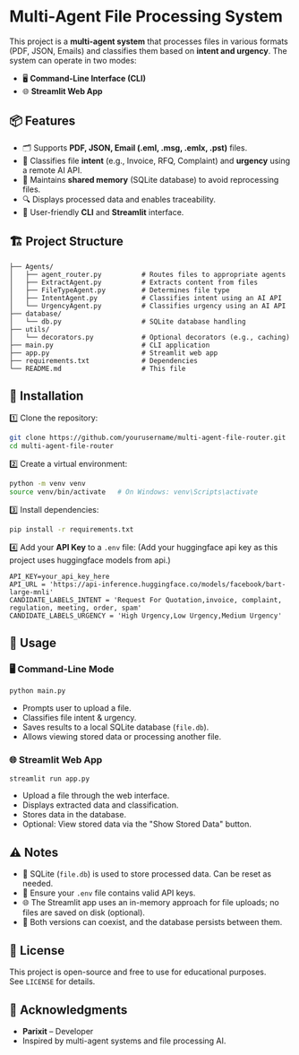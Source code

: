 
# Multi-Agent File Processing System

This project is a **multi-agent system** that processes files in various formats (PDF, JSON, Emails) and classifies them based on **intent and urgency**. The system can operate in two modes:
- 🖥️ **Command-Line Interface (CLI)**
- 🌐 **Streamlit Web App**

## 📦 Features
- 🗂️ Supports **PDF, JSON, Email (.eml, .msg, .emlx, .pst)** files.
- 🤖 Classifies file **intent** (e.g., Invoice, RFQ, Complaint) and **urgency** using a remote AI API.
- 🧠 Maintains **shared memory** (SQLite database) to avoid reprocessing files.
- 🔍 Displays processed data and enables traceability.
- 🌈 User-friendly **CLI** and **Streamlit** interface.

## 🏗️ Project Structure
```
├── Agents/
│   ├── agent_router.py          # Routes files to appropriate agents
│   ├── ExtractAgent.py          # Extracts content from files
│   ├── FileTypeAgent.py         # Determines file type
│   ├── IntentAgent.py           # Classifies intent using an AI API
│   └── UrgencyAgent.py          # Classifies urgency using an AI API
├── database/
│   └── db.py                    # SQLite database handling
├── utils/
│   └── decorators.py            # Optional decorators (e.g., caching)
├── main.py                      # CLI application
├── app.py                       # Streamlit web app
├── requirements.txt             # Dependencies
└── README.md                    # This file
```

## 🔧 Installation

1️⃣ Clone the repository:
```bash
git clone https://github.com/yourusername/multi-agent-file-router.git
cd multi-agent-file-router
```

2️⃣ Create a virtual environment:
```bash
python -m venv venv
source venv/bin/activate   # On Windows: venv\Scripts\activate
```

3️⃣ Install dependencies:
```bash
pip install -r requirements.txt
```

4️⃣ Add your **API Key** to a `.env` file:
(Add your huggingface api key as this project uses huggingface models from api.)
```
API_KEY=your_api_key_here
API_URL = 'https://api-inference.huggingface.co/models/facebook/bart-large-mnli'
CANDIDATE_LABELS_INTENT = 'Request For Quotation,invoice, complaint, regulation, meeting, order, spam'
CANDIDATE_LABELS_URGENCY = 'High Urgency,Low Urgency,Medium Urgency'
```

## 🚀 Usage

### 🖥️ **Command-Line Mode**
```bash
python main.py
```
- Prompts user to upload a file.
- Classifies file intent & urgency.
- Saves results to a local SQLite database (`file.db`).
- Allows viewing stored data or processing another file.

### 🌐 **Streamlit Web App**
```bash
streamlit run app.py
```
- Upload a file through the web interface.
- Displays extracted data and classification.
- Stores data in the database.
- Optional: View stored data via the "Show Stored Data" button.

## ⚠️ Notes
- 📁 SQLite (`file.db`) is used to store processed data. Can be reset as needed.
- 🔐 Ensure your `.env` file contains valid API keys.
- 🌐 The Streamlit app uses an in-memory approach for file uploads; no files are saved on disk (optional).
- 💾 Both versions can coexist, and the database persists between them.

## 📝 License
This project is open-source and free to use for educational purposes.  
See `LICENSE` for details.

## 🤝 Acknowledgments
- **Parixit** – Developer  
- Inspired by multi-agent systems and file processing AI.
